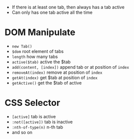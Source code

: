 - If there is at least one tab, then always has a tab active
- Can only has one tab active all the time

# DOM Manipulate
- `new Tab()` 
- `$dom` root element of tabs
- `length` how many tabs
- `active($tab)` active the $tab
- `add(content, [index])` append tab or at position of `index`
- `removeAt(index)` remove at position of `index`
- `getAt(index)` get $tab at position of `index`
- `getActive()` get the $tab of active

# CSS Selector
- `[active]` tab is active
- `:not([active])` tab is inactive
- `:nth-of-type(n)` n-th tab
- and so on